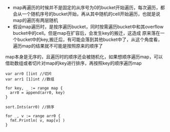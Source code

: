 * map再遍历的时候并不是固定的从序号为0的bucket开始遍历，每次遍历，都会从一个随机序号的bucket开始，再从其中随机的cell开始遍历，也就是说map的遍历有两层随机
* 假设map遍历时，是按序遍历bucket，同时按需遍历bucket中和其overflow bucket中的cell。但是map在扩容后，会发生key的搬迁，这造成 原来落在一个bucket中的key,搬迁后，有可能会落到其他bucket中了，从这个角度看，遍历map的结果就不可能是按照原来的顺序了

map本身是无序的，且遍历时的顺序还会被随机化，如果想顺序遍历map，可以借助数组或者切片对map的key进行排序，再按照key的顺序遍历map
```
var arr0 []int //切片
var arr1 [1]int //数组

for key, _ := range map {
  arr0 = append(arr0, key)
}

sort.Ints(arr0) //排序

for _, v := range arr0 {
  fmt.Println( v, map[v] )
}
```
